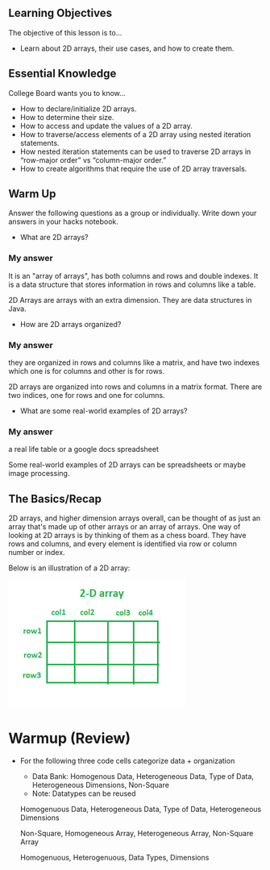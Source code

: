 ## Learning Objectives

The objective of this lesson is to...

- Learn about 2D arrays, their use cases, and how to create them.

## Essential Knowledge

College Board wants you to know...

- How to declare/initialize 2D arrays.
- How to determine their size.
- How to access and update the values of a 2D array.
- How to traverse/access elements of a 2D array using nested iteration statements. 
- How nested iteration statements can be used to traverse 2D arrays in “row-major order” vs “column-major order.”
- How to create algorithms that require the use of 2D array traversals.

## Warm Up

Answer the following questions as a group or individually. Write down your answers in your hacks notebook.

- What are 2D arrays?
### My answer
It is an "array of arrays", has both columns and rows and double indexes. It is a data structure that stores information in rows and columns like a table. 

2D Arrays are arrays with an extra dimension. They are data structures in Java.

- How are 2D arrays organized?
### My answer
they are organized in rows and columns like a matrix, and have two indexes which one is for columns and other is for rows.

2D arrays are organized into rows and columns in a matrix format. There are two indices, one for rows and one for columns.

- What are some real-world examples of 2D arrays?
### My answer
a real life table or a google docs spreadsheet

Some real-world examples of 2D arrays can be spreadsheets or maybe image processing.

## The Basics/Recap

2D arrays, and higher dimension arrays overall, can be thought of as just an array that's made up of other arrays or an array of arrays. One way of looking at 2D arrays is by thinking of them as a chess board. They have rows and columns, and every element is identified via row or column number or index.

Below is an illustration of a 2D array:

![2D Array Image](https://raw.githubusercontent.com/The-Code-Monkeys/Monkeys38/main/images/2dArray.png)



# Warmup (Review)
- For the following three code cells categorize data + organization
  - Data Bank: Homogenous Data, Heterogeneous Data, Type of Data, Heterogeneous Dimensions, Non-Square
  - Note: Datatypes can be reused

  Homogenuous Data, Heterogeneous Data, Type of Data, Heterogeneous Dimensions

  Non-Square, Homogeneous Array, Heterogeneous Array, Non-Square Array
  
  Homogenuous, Heterogenuous, Data Types, Dimensions
